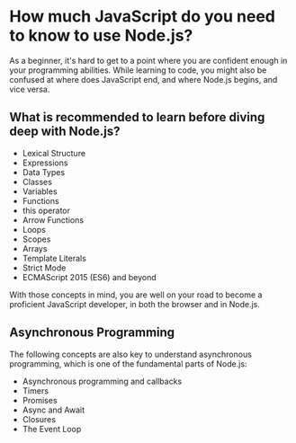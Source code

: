 # How much JavaScript do you need to know to use Node.js?

As a beginner, it's hard to get to a point where you are confident enough in your programming abilities. While learning to code, you might also be confused at where does JavaScript end, and where Node.js begins, and vice versa.

## What is recommended to learn before diving deep with Node.js?

- Lexical Structure
- Expressions
- Data Types
- Classes
- Variables
- Functions
- this operator
- Arrow Functions
- Loops
- Scopes
- Arrays
- Template Literals
- Strict Mode
- ECMAScript 2015 (ES6) and beyond

With those concepts in mind, you are well on your road to become a proficient JavaScript developer, in both the browser and in Node.js.

## Asynchronous Programming

The following concepts are also key to understand asynchronous programming, which is one of the fundamental parts of Node.js:

- Asynchronous programming and callbacks
- Timers
- Promises
- Async and Await
- Closures
- The Event Loop

